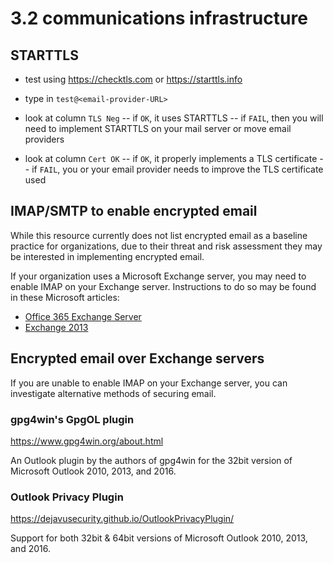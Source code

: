 # 3.2 communications infrastructure

## STARTTLS

* test using <https://checktls.com> or <https://starttls.info>
* type in `test@<email-provider-URL>`

* look at column `TLS Neg`
  -- if `OK`, it uses STARTTLS
  -- if `FAIL`, then you will need to implement STARTTLS on your mail 
server or move email providers

* look at column `Cert OK`
  -- if `OK`, it properly implements a TLS certificate
  -- if `FAIL`, you or your email provider needs to improve the TLS 
certificate used

## IMAP/SMTP to enable encrypted email

While this resource currently does not list encrypted email as a baseline practice for organizations, due to their threat and risk assessment they may be interested in implementing encrypted email.

If your organization uses a Microsoft Exchange server, you may need to 
enable IMAP on your Exchange server. Instructions to do so may be found 
in these Microsoft articles:

- [Office 365 Exchange Server](https://support.microsoft.com/en-us/kb/2573225)
- [Exchange 2013](https://technet.microsoft.com/en-us/library/bb124489(v=exchg.150).aspx)

## Encrypted email over Exchange servers

If you are unable to enable IMAP on your Exchange server, you can 
investigate alternative methods of securing email.

### gpg4win's GpgOL plugin

<https://www.gpg4win.org/about.html>

An Outlook plugin by the authors of gpg4win for the 32bit version of Microsoft Outlook 2010, 2013, and 2016.

### Outlook Privacy Plugin

<https://dejavusecurity.github.io/OutlookPrivacyPlugin/>

Support for both 32bit & 64bit versions of Microsoft Outlook 2010, 2013, and 2016.
